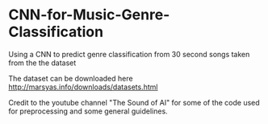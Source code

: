 # CNN-for-Music-Genre-Classification
Using a CNN to predict genre classification from 30 second songs taken from the the dataset

The dataset can be downloaded here http://marsyas.info/downloads/datasets.html

Credit to the youtube channel "The Sound of AI" for some of the code used for preprocessing and some general guidelines.
